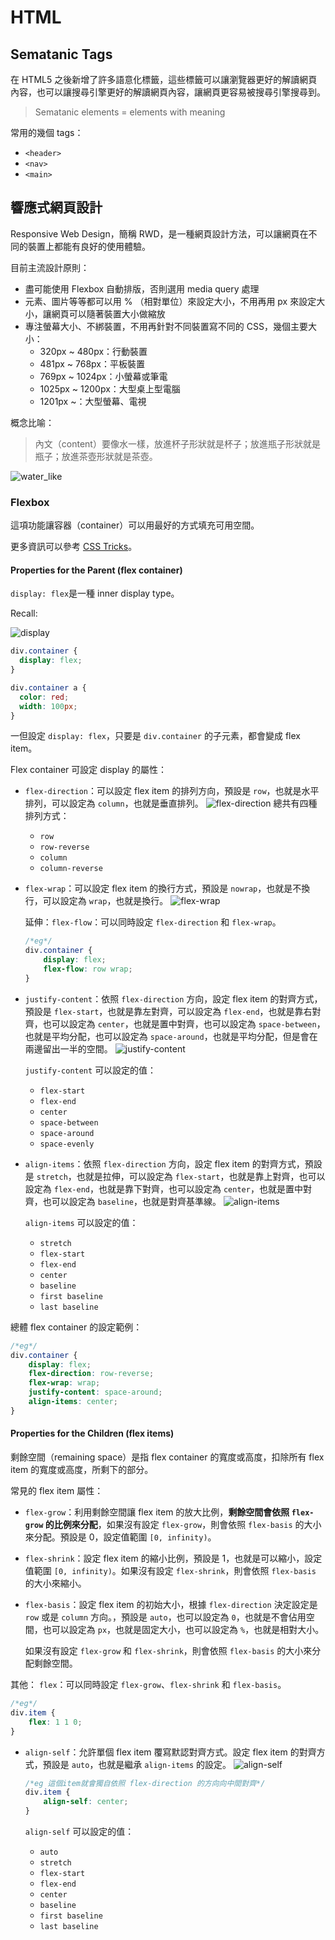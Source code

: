 # HTML

## Sematanic Tags

在 HTML5 之後新增了許多語意化標籤，這些標籤可以讓瀏覽器更好的解讀網頁內容，也可以讓搜尋引擎更好的解讀網頁內容，讓網頁更容易被搜尋引擎搜尋到。

> Sematanic elements = elements with meaning

常用的幾個 tags：
- `<header>`
- `<nav>`
- `<main>`

## 響應式網頁設計

Responsive Web Design，簡稱 RWD，是一種網頁設計方法，可以讓網頁在不同的裝置上都能有良好的使用體驗。

目前主流設計原則：
- 盡可能使用 Flexbox 自動排版，否則選用 media query 處理
- 元素、圖片等等都可以用 % （相對單位）來設定大小，不用再用 px 來設定大小，讓網頁可以隨著裝置大小做縮放
- 專注螢幕大小、不綁裝置，不用再針對不同裝置寫不同的 CSS，幾個主要大小：
  - 320px ~ 480px：行動裝置
  - 481px ~ 768px：平板裝置
  - 769px ~ 1024px：小螢幕或筆電
  - 1025px ~ 1200px：大型桌上型電腦
  - 1201px ~：大型螢幕、電視

概念比喻：
> 內文（content）要像水一樣，放進杯子形狀就是杯子；放進瓶子形狀就是瓶子；放進茶壺形狀就是茶壺。

![water_like](./img/water_like.png)

### Flexbox

這項功能讓容器（container）可以用最好的方式填充可用空間。

更多資訊可以參考 [CSS Tricks](https://css-tricks.com/snippets/css/a-guide-to-flexbox/)。

#### Properties for the Parent (flex container)

`display: flex`是一種 inner display type。

Recall:

![display](./img/display_table.png)

``` css
div.container {
  display: flex;
}

div.container a {
  color: red;
  width: 100px;
}
```
一但設定 `display: flex`，只要是 `div.container` 的子元素，都會變成 flex item。

Flex container 可設定 display 的屬性：
- `flex-direction`：可以設定 flex item 的排列方向，預設是 `row`，也就是水平排列，可以設定為 `column`，也就是垂直排列。
  ![flex-direction](./img/flex_direction.png)
  總共有四種排列方式：
    - `row`
    - `row-reverse`
    - `column`
    - `column-reverse`
- `flex-wrap`：可以設定 flex item 的換行方式，預設是 `nowrap`，也就是不換行，可以設定為 `wrap`，也就是換行。
  ![flex-wrap](./img/flex_wrap.png)

  延伸：`flex-flow`：可以同時設定 `flex-direction` 和 `flex-wrap`。
  ``` css
  /*eg*/
  div.container {
      display: flex;
      flex-flow: row wrap;
  }
  ```

- `justify-content`：依照 `flex-direction` 方向，設定 flex item 的對齊方式，預設是 `flex-start`，也就是靠左對齊，可以設定為 `flex-end`，也就是靠右對齊，也可以設定為 `center`，也就是置中對齊，也可以設定為 `space-between`，也就是平均分配，也可以設定為 `space-around`，也就是平均分配，但是會在兩邊留出一半的空間。
  ![justify-content](./img/justify_content.png)

  `justify-content` 可以設定的值：
    - `flex-start`
    - `flex-end`
    - `center`
    - `space-between`
    - `space-around`
    - `space-evenly`

- `align-items`：依照 `flex-direction` 方向，設定 flex item 的對齊方式，預設是 `stretch`，也就是拉伸，可以設定為 `flex-start`，也就是靠上對齊，也可以設定為 `flex-end`，也就是靠下對齊，也可以設定為 `center`，也就是置中對齊，也可以設定為 `baseline`，也就是對齊基準線。
  ![align-items](./img/align_items.png)

  `align-items` 可以設定的值：
    - `stretch`
    - `flex-start`
    - `flex-end`
    - `center`
    - `baseline`
    - `first baseline`
    - `last baseline`

總體 flex container 的設定範例：
``` css
/*eg*/
div.container {
    display: flex;
    flex-direction: row-reverse;
    flex-wrap: wrap;
    justify-content: space-around;
    align-items: center;
}
```

#### Properties for the Children (flex items)

剩餘空間（remaining space）是指 flex container 的寬度或高度，扣除所有 flex item 的寬度或高度，所剩下的部分。

常見的 flex item 屬性：
- `flex-grow`：利用剩餘空間讓 flex item 的放大比例，**剩餘空間會依照 `flex-grow` 的比例來分配**，如果沒有設定 `flex-grow`，則會依照 `flex-basis` 的大小來分配。預設是 0，設定值範圍 `[0, infinity)`。

- `flex-shrink`：設定 flex item 的縮小比例，預設是 1，也就是可以縮小，設定值範圍 `[0, infinity)`。如果沒有設定 `flex-shrink`，則會依照 `flex-basis` 的大小來縮小。

- `flex-basis`：設定 flex item 的初始大小，根據 `flex-direction` 決定設定是 `row` 或是 `column` 方向。，預設是 `auto`，也可以設定為 `0`，也就是不會佔用空間，也可以設定為 `px`，也就是固定大小，也可以設定為 `%`，也就是相對大小。

  如果沒有設定 `flex-grow` 和 `flex-shrink`，則會依照 `flex-basis` 的大小來分配剩餘空間。

其他： `flex`：可以同時設定 `flex-grow`、`flex-shrink` 和 `flex-basis`。
  ``` css
  /*eg*/
  div.item {
      flex: 1 1 0;
  }
  ```

- `align-self`：允許單個 flex item 覆寫默認對齊方式。設定 flex item 的對齊方式，預設是 `auto`，也就是繼承 `align-items` 的設定。
  ![align-self](./img/align_self.png)
  ``` css
  /*eg 這個item就會獨自依照 flex-direction 的方向向中間對齊*/
  div.item {
      align-self: center;
  }
  ```

  `align-self` 可以設定的值：
    - `auto`
    - `stretch`
    - `flex-start`
    - `flex-end`
    - `center`
    - `baseline`
    - `first baseline`
    - `last baseline`



